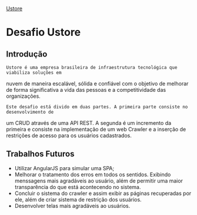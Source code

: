 [Ustore](http://ustore.com.br)

# Desafio Ustore

## Introdução

    Ustore é uma empresa brasileira de infraestrutura tecnológica que viabiliza soluções em
nuvem de maneira escalável, sólida e confiável com o objetivo de melhorar de forma
significativa a vida das pessoas e a competitividade das organizações.

    Este desafio está divido em duas partes. A primeira parte consiste no desenvolvimento de
um CRUD através de uma API REST. A segunda é um incremento da primeira e consiste na
implementação de um web Crawler e a inserção de restrições de acesso para os usuários
cadastrados.


## Trabalhos Futuros

* Utilizar AngularJS para simular uma SPA;
* Melhorar o tratamento dos erros em todos os sentidos. Exibindo menssagens mais agradáveis ao
usuário, além de permitir uma maior transparência do que está acontecendo no sistema.
* Concluir o sistema do crawler e assim exibir as páginas recuperadas por ele, além de criar
sistema de restrição dos usuários.
* Desenvolver telas mais agradáveis ao usuários.
